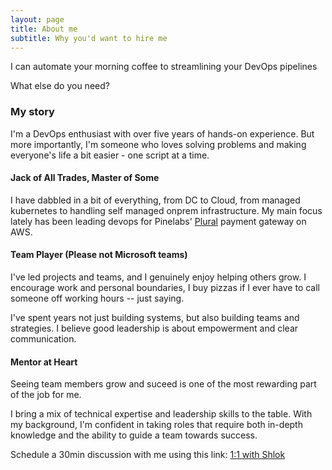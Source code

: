 ```yaml
---
layout: page
title: About me
subtitle: Why you'd want to hire me
---
```


I can automate your morning coffee to streamlining your DevOps pipelines

What else do you need?

### My story

I'm a DevOps enthusiast with over five years of hands-on experience. But more importantly, I'm someone who loves solving problems and making everyone's life a bit easier - one script at a time.

#### Jack of All Trades, Master of Some

I have dabbled in a bit of everything, from DC to Cloud, from managed kubernetes to handling self managed onprem infrastructure. My main focus lately has been leading devops for Pinelabs' [Plural](https://www.pluralonline.com) payment gateway on AWS.

#### Team Player (Please not Microsoft teams)

I've led projects and teams, and I genuinely enjoy helping others grow. I encourage work and personal boundaries, I buy pizzas if I ever have to call someone off working hours  -- just saying.

I've spent years not just building systems, but also building teams and strategies. I believe good leadership is about empowerment and clear communication.

#### Mentor at Heart 
Seeing team members grow and suceed is one of the most rewarding part of the job for me.

I bring a mix of technical expertise and leadership skills to the table. With my background, I'm confident in taking roles that require both in-depth knowledge and the ability to guide a team towards success.

Schedule a 30min discussion with me using this link: [1:1 with Shlok](https://calendly.com/shlok15/30min)

